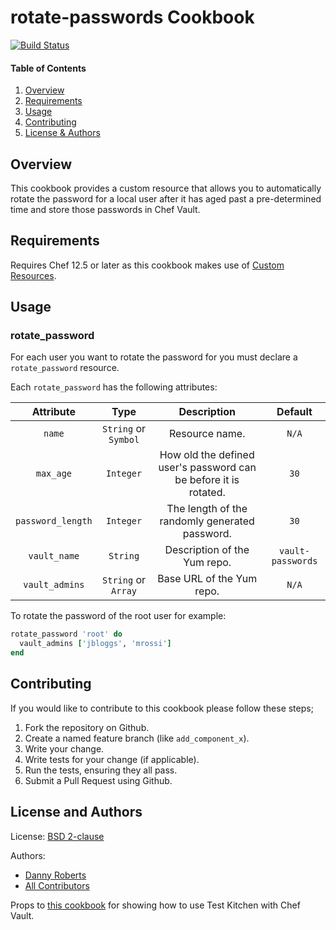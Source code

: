 # rotate-passwords Cookbook
[![Build Status](https://travis-ci.org/kemra102/rotate-passwords-cookbook.svg?branch=master)](https://travis-ci.org/kemra102/rotate-passwords-cookbook)

#### Table of Contents

1. [Overview](#overview)
2. [Requirements](#requirements)
3. [Usage](#usage)
4. [Contributing](#contributing)
5. [License & Authors](#license-and-authors)

## Overview

This cookbook provides a custom resource that allows you to automatically rotate the password for a local user after it has aged past a pre-determined time and store those passwords in Chef Vault.

## Requirements

Requires Chef 12.5 or later as this cookbook makes use of [Custom Resources](https://www.chef.io/blog/2015/10/08/chef-client-12-5-released/).

## Usage

### rotate_password

For each user you want to rotate the password for you must declare a `rotate_password` resource.

Each `rotate_password` has the following attributes:

| Attribute         | Type                 | Description                                                      | Default           |
|:-----------------:|:--------------------:|:----------------------------------------------------------------:|:-----------------:|
| `name`            | `String` or `Symbol` | Resource name.                                                   | `N/A`             |
| `max_age`         | `Integer`            | How old the defined user's password can be before it is rotated. | `30`              |
| `password_length` | `Integer`            | The length of the randomly generated password.                   | `30`              |
| `vault_name`      | `String`             | Description of the Yum repo.                                     | `vault-passwords` |
| `vault_admins`    | `String` or `Array`  | Base URL of the Yum repo.                                        | `N/A`             |

To rotate the password of the root user for example:

```ruby
rotate_password 'root' do
  vault_admins ['jbloggs', 'mrossi']
end
```

## Contributing

If you would like to contribute to this cookbook please follow these steps;

1. Fork the repository on Github.
2. Create a named feature branch (like `add_component_x`).
3. Write your change.
4. Write tests for your change (if applicable).
5. Run the tests, ensuring they all pass.
6. Submit a Pull Request using Github.

## License and Authors

License: [BSD 2-clause](https://tldrlegal.com/license/bsd-2-clause-license-\(freebsd\))

Authors:

  * [Danny Roberts](https://github.com/kemra102)
  * [All Contributors](https://github.com/kemra102/yumserver-cookbook/graphs/contributors)

Props to [this cookbook](https://github.com/karthik-altiscale/chef-vault_kitchen_spec) for showing how to use Test Kitchen with Chef Vault.
